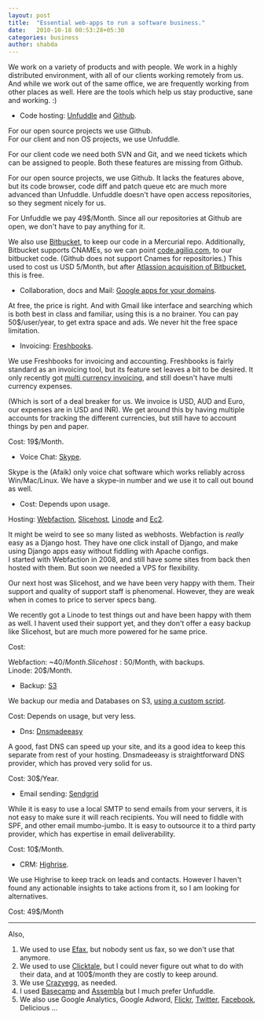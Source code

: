 ```yaml
---
layout: post
title:  "Essential web-apps to run a software business."
date:   2010-10-18 00:53:28+05:30
categories: business
author: shabda
---
```

We work on a variety of products and with people. We work in a highly distributed environment,
with all of our clients working
remotely from us. And while we work out of the same office, we are frequently
working from other places as well. Here are the tools which help us stay productive,
sane and working. :)
 
* Code hosting: [Unfuddle](http://agiliq.unfuddle.com/) and [Github](http://github.com/agiliq).

For our open source projects we use Github.  
For our client and non OS projects, we use Unfuddle.  

For our client code we need both SVN and Git, and we need tickets which can be
assigned to people. Both these features are missing from Github.  

For our open source projects, we use Github. It lacks the features above, but
its code browser, code diff and patch queue etc are much more advanced than
Unfuddle. Unfuddle doesn't have open access repositories, so they segment nicely
for us.  

For Unfuddle we pay 49$/Month. Since all our repositories at Github are open,
we don't have to pay anything for it.  

We also use [Bitbucket](http://bitbucket.org/agiliq), to keep
our code in a Mercurial repo. Additionally,
Bitbucket supports CNAMEs, so we can point [code.agiliq.com](http://code.agiliq.com),
to our bitbucket code.
(Github does not support Cnames for repositories.) This used to cost us USD 5/Month,
but after [Atlassion acquisition of Bitbucket](http://blogs.atlassian.com/news/2010/09/atlassian_acquires_bitbucketorg_distributed_version_control.html), this is free.  

* Collaboration, docs and Mail: [Google apps for your domains](http://www.google.com/apps/intl/en/group/index.html).

At free, the price is right. And with Gmail like interface and searching which
is both best in class and familiar, using this is a no brainer. You can pay 50$/user/year,
to get extra space and ads. We never hit the free space limitation.  

* Invoicing: [Freshbooks](http://agiliq.freshbooks.com/).

We use Freshbooks for invoicing and accounting. Freshbooks is fairly standard as
an invoicing tool, but its feature set leaves a bit to be desired. It only recently
got [multi currency invoicing](http://www.freshbooks.com/blog/2010/01/13/multi-currency-arrives-at-freshbooks/),
and still doesn't have multi currency expenses.

(Which is sort of a deal breaker for us. We invoice is USD, AUD and Euro, our
expenses are in USD and INR). We get around this by having multiple accounts for tracking
the different currencies, but still have to account things by pen and paper.  

Cost: 19$/Month.  


* Voice Chat: [Skype](skype:shabda.raaj?call).  

Skype is the (Afaik) only voice chat software which works reliably across Win/Mac/Linux.
We have a skype-in number and we use it to call out bound as well.  

* Cost: Depends upon usage.  

Hosting: [Webfaction](http://www.webfaction.com/),
[Slicehost](http://www.slicehost.com/), [Linode](http://www.linode.com/)
and [Ec2](http://aws.amazon.com/ec2).  

It might be weird to see so many listed as webhosts. Webfaction is *really* easy as
a Django host. They have one click install of Django, and make using Django apps easy
without fiddling with Apache configs.  
I started with Webfaction in 2008, and still have some sites from back then hosted with
them. But soon we needed a VPS for flexibility.  

Our next host was Slicehost, and we have been very happy with them. Their
support and quality of support staff is phenomenal. However, they are weak when in comes
to price to server specs bang.  

We recently got a Linode to test things out and have been happy with them as well. I havent
used their support yet, and they don't offer a easy backup like Slicehost, but are much more
powered for he same price.  

Cost: 

Webfaction: ~40$/Month.  
Slicehost: 50$/Month, with backups.  
Linode: 20$/Month.  


* Backup: [S3](http://aws.amazon.com/s3)  

We backup our media and Databases on S3,
[using a custom script](http://uswaretech.com/blog/2009/02/automatically-backup-mysql-database-to-amazon-s3-using-django-python-script/).  

Cost: Depends on usage, but very less.  

* Dns: [Dnsmadeeasy](http://www.dnsmadeeasy.com/)  

A good, fast DNS can speed up your site, and its a good idea to keep this separate from rest of your hosting.
Dnsmadeeasy is straightforward DNS provider, which has proved very solid for us.  

Cost: 30$/Year.  

* Email sending: [Sendgrid](http://www.sendgrid.com/)  

While it is easy to use a local SMTP to send emails from your servers, it is not easy to make
sure it will reach recipients. You will need to fiddle with SPF, and other email mumbo-jumbo.
It is easy to outsource it to a third party provider, which has expertise in email deliverability.  

Cost: 10$/Month.  

* CRM: [Highrise](http://agiliq.highrisehq.com/).  

We use Highrise to keep track on leads and contacts. However I haven't found any actionable
insights to take actions from it, so I am looking for alternatives.  

Cost: 49$/Month  

----------

Also,  

1. We used to use [Efax](http://www.efax.com/), but nobody sent us fax, so we don't use that anymore.
2. We used to use [Clicktale](http://www.clicktale.com/), but I could never figure out what to do with their data,
and at 100$/month they are costly to keep around.
3. We use [Crazyegg](http://www.crazyegg.com/), as needed.
4. I used [Basecamp](http://www.basecamphq.com) and [Assembla](http://assembla.com/) but I much prefer Unfuddle.
5. We also use Google Analytics, Google Adword, [Flickr](http://www.flickr.com/photos/agiliq),
[Twitter](http://twitter.com/agiliqdotcom), [Facebook](http://facebook.com/agiliq), Delicious ...


